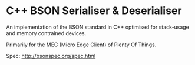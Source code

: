 # C++ BSON Serialiser & Deserialiser

An implementation of the BSON standard in C++ optimised for stack-usage and memory contrained devices.

Primarily for the MEC (Micro Edge Client) of Plenty Of Things.

Spec: http://bsonspec.org/spec.html
